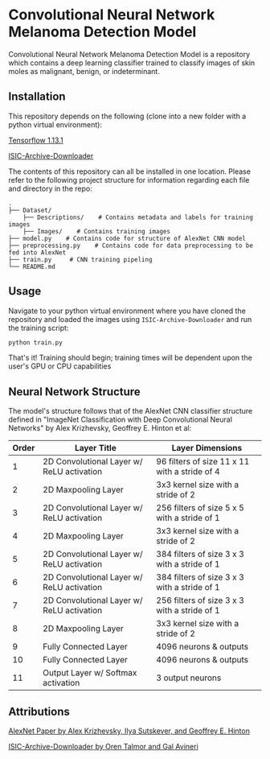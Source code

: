 # Convolutional Neural Network Melanoma Detection Model

Convolutional Neural Network Melanoma Detection Model is a repository which contains a deep learning classifier trained to classify images of skin moles as malignant, benign, or indeterminant. 

## Installation
This repository depends on the following (clone into a new folder with a python virtual environment):

[Tensorflow 1.13.1](https://github.com/tensorflow/tensorflow/releases/tag/v1.13.1)

[ISIC-Archive-Downloader](https://github.com/GalAvineri/ISIC-Archive-Downloader)

The contents of this repository can all be installed in one location. Please refer to the following project structure for information regarding each file and directory in the repo:

    .
	├── Dataset/
		├── Descriptions/    # Contains metadata and labels for training images
		├── Images/    # Contains training images
    ├── model.py    # Contains code for structure of AlexNet CNN model
    ├── preprocessing.py    # Contains code for data preprocessing to be fed into AlexNet
    ├── train.py     # CNN training pipeling
    └── README.md


## Usage
Navigate to your python virtual environment where you have cloned the repository and loaded the images using ```ISIC-Archive-Downloader``` and run the training script:

```bash
python train.py
```
That's it! Training should begin; training times will be dependent upon the user's GPU or CPU capabilities

## Neural Network Structure
The model's structure follows that of the AlexNet CNN classifier structure defined in "ImageNet Classification with Deep Convolutional Neural Networks" by Alex Krizhevsky, Geoffrey E. Hinton et al:

| Order  | Layer Title | Layer Dimensions  | 
| ------------- | ------------- |-------|
| 1  | 2D Convolutional Layer w/ ReLU activation  | 96 filters of size 11 x 11  with a stride of 4 |
| 2  | 2D Maxpooling Layer  | 3x3 kernel size with a stride of 2 |
| 3  | 2D Convolutional Layer w/ ReLU activation  | 256 filters of size 5 x 5  with a stride of 1 |
| 4  | 2D Maxpooling Layer  | 3x3 kernel size with a stride of 2 |
| 5  | 2D Convolutional Layer w/ ReLU activation  | 384 filters of size 3 x 3  with a stride of 1 |
| 6  | 2D Convolutional Layer w/ ReLU activation  | 384 filters of size 3 x 3  with a stride of 1 |
| 7  | 2D Convolutional Layer w/ ReLU activation  | 256 filters of size 3 x 3  with a stride of 1 |
| 8  | 2D Maxpooling Layer  | 3x3 kernel size with a stride of 2 |
| 9  | Fully Connected Layer | 4096 neurons & outputs |
| 10  | Fully Connected Layer | 4096 neurons & outputs |
| 11  | Output Layer w/ Softmax activation | 3 output neurons |

## Attributions
[AlexNet Paper by Alex Krizhevsky, Ilya Sutskever, and Geoffrey E. Hinton](https://papers.nips.cc/paper/4824-imagenet-classification-with-deep-convolutional-neural-networks.pdf)

[ISIC-Archive-Downloader by Oren Talmor and Gal Avineri](https://github.com/GalAvineri/ISIC-Archive-Downloader)
